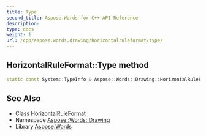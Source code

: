```yaml
---
title: Type
second_title: Aspose.Words for C++ API Reference
description: 
type: docs
weight: 1
url: /cpp/aspose.words.drawing/horizontalruleformat/type/
---
```

## HorizontalRuleFormat::Type method




```cpp
static const System::TypeInfo & Aspose::Words::Drawing::HorizontalRuleFormat::Type()
```

## See Also

* Class [HorizontalRuleFormat](../)
* Namespace [Aspose::Words::Drawing](../../)
* Library [Aspose.Words](../../../)
